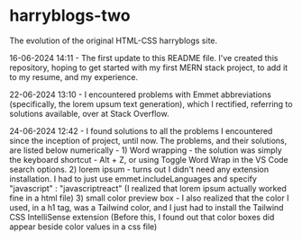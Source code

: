 # harryblogs-two
The evolution of the original HTML-CSS harryblogs site.

16-06-2024 14:11 - The first update to this README file. I've created this repository, hoping to get started with my first MERN stack project, to add it to my resume, and my experience.

22-06-2024 13:10 - I encountered problems with Emmet abbreviations (specifically, the lorem upsum text generation), which I rectified, referring to solutions available, over at Stack Overflow.

24-06-2024 12:42 - I found solutions to all the problems I encountered since the inception of project, until now. The problems, and their solutions, are listed below numerically -
                   1) Word wrapping - the solution was simply the keyboard shortcut - Alt + Z, or using Toggle Word Wrap in the VS Code search options.
                   2) lorem ipsum - turns out I didn't need any extension installation. I had to just use emmet.includeLanguages and specify "javascript" : "javascriptreact" (I realized that lorem ipsum 
                   actually worked fine in a html file)
                   3) small color preview box - I also realized that the color I used, in a h1 tag, was a Tailwind color, and I just had to install the Tailwind CSS IntelliSense extension (Before this, I 
                   found out that color boxes did appear beside color values in a css file)



